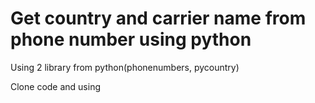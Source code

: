 # Get country and carrier name from phone number using python
Using 2 library from python(phonenumbers, pycountry) 

Clone code and using
